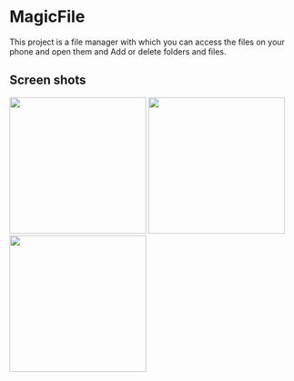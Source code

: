# MagicFile
This project is a file manager with which you can access the files on your phone and open them and Add or delete folders and files.

###

## Screen shots
<p float="left">
   <img src="https://github.com/MagicCodes01/MagicFile/assets/101273209/cb136194-8b2f-412d-b035-f433733e4237" width="240" />  
   <img src="https://github.com/MagicCodes01/MagicFile/assets/101273209/25928d38-acb8-49d0-8748-f99ac755b3d5" width="240" />
   <img src="https://github.com/MagicCodes01/MagicFile/assets/101273209/26e07876-54ec-4bc6-a9c3-a197dde12713" width="240" />
</p>

###
